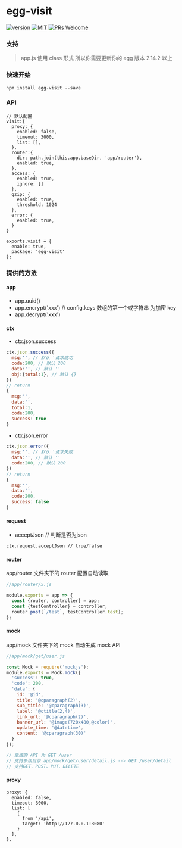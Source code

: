 # egg-visit

![version](https://img.shields.io/badge/version-v1.0.5-brightgreen.svg?style=flat-square) [![MIT](https://img.shields.io/dub/l/vibe-d.svg?style=flat-square)](http://opensource.org/licenses/MIT) [![PRs Welcome](https://img.shields.io/badge/PRs-welcome-brightgreen.svg?style=flat-square)](https://reactjs.org/docs/how-to-contribute.html#your-first-pull-request)

### 支持
> app.js 使用 class 形式 
> 所以你需要更新你的 egg 版本 2.14.2 以上

### 快速开始

```
npm install egg-visit --save
```

### API
```
// 默认配置
visit:{
  proxy: {
    enabled: false,
    timeout: 3000,
    list: [],
  },
  router:{ 
    dir: path.join(this.app.baseDir, 'app/router'),
    enabled: true,
  },
  access: {
    enabled: true,
    ignore: []
  },
  gzip: {
    enabled: true,
    threshold: 1024
  },
  error: {
    enabled: true,
  }
}
```
```
exports.visit = {
  enable: true,
  package: 'egg-visit'
};
```

### 提供的方法
#### app
* app.uuid()
* app.encrypt('xxx') // config.keys 数组的第一个或字符串 为加密 key
* app.decrypt('xxx')
#### ctx
* ctx.json.success
```javascript
ctx.json.success({
  msg:'', // 默认 '请求成功'
  code:200, // 默认 200
  data:'', // 默认 ''
  obj:{total:1}, // 默认 {}
}) 
// return 
{
  msg:'',
  data:'',
  total:1,
  code:200,
  success: true
}
```

* ctx.json.error
```javascript
ctx.json.error({
  msg:'', // 默认 '请求失败'
  data:'', // 默认 ''
  code:200, // 默认 200
}) 
// return 
{
  msg:'',
  data:'',
  code:200,
  success: false
}
```
#### request
* acceptJson // 判断是否为json
```
ctx.request.acceptJson // true/false
```
#### router
app/router 文件夹下的 router 配置自动读取
```javascript
//app/router/x.js

module.exports = app => {
  const {router, controller} = app;
  const {testController} = controller;
  router.post(`/test`, testController.test);
};
```
#### mock
app/mock 文件夹下的 mock 自动生成 mock API
```javascript
//app/mock/get/user.js

const Mock = require('mockjs');
module.exports = Mock.mock({
  'success': true,
  'code': 200,
  'data': {
    id: '@id',
    title: '@cparagraph(2)',
    sub_title: '@cparagraph(3)',
    label: '@ctitle(2,4)',
    link_url: '@cparagraph(2)',
    banner_url: '@image(720x480,@color)',
    update_time: '@datetime',
    content: '@cparagraph(30)'
  }
});

// 生成的 API 为 GET /user 
// 支持多级目录 app/mock/get/user/detail.js --> GET /user/detail 
// 支持GET、POST、PUT、DELETE
```
#### proxy
```
proxy: {
  enabled: false,
  timeout: 3000,
  list: [
    {
      from '/api',
      target: 'http://127.0.0.1:8080'
    }
  ],
},
```
